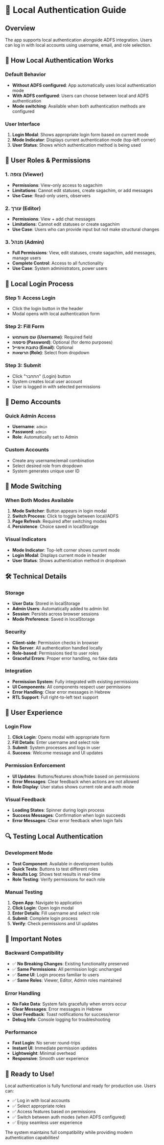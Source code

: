 # 🔐 Local Authentication Guide

## Overview
The app supports local authentication alongside ADFS integration. Users can log in with local accounts using username, email, and role selection.

## 🚀 How Local Authentication Works

### Default Behavior
- **Without ADFS configured**: App automatically uses local authentication mode
- **With ADFS configured**: Users can choose between local and ADFS authentication
- **Mode switching**: Available when both authentication methods are configured

### User Interface
1. **Login Modal**: Shows appropriate login form based on current mode
2. **Mode Indicator**: Displays current authentication mode (top-left corner)
3. **User Status**: Shows which authentication method is being used

## 👤 User Roles & Permissions

### 1. צופה (Viewer)
- **Permissions**: View-only access to sagachim
- **Limitations**: Cannot edit statuses, create sagachim, or add messages
- **Use Case**: Read-only users, observers

### 2. עורך (Editor)  
- **Permissions**: View + add chat messages
- **Limitations**: Cannot edit statuses or create sagachim
- **Use Case**: Users who can provide input but not make structural changes

### 3. מנהל (Admin)
- **Full Permissions**: View, edit statuses, create sagachim, add messages, manage users
- **Complete Control**: Access to all functionality
- **Use Case**: System administrators, power users

## 🔧 Local Login Process

### Step 1: Access Login
- Click the login button in the header
- Modal opens with local authentication form

### Step 2: Fill Form
- **שם משתמש (Username)**: Required field
- **סיסמה (Password)**: Optional (for demo purposes)
- **כתובת אימייל (Email)**: Optional
- **הרשאות (Role)**: Select from dropdown

### Step 3: Submit
- Click "התחבר" (Login) button
- System creates local user account
- User is logged in with selected permissions

## 🎯 Demo Accounts

### Quick Admin Access
- **Username**: `admin`
- **Password**: `admin`
- **Role**: Automatically set to Admin

### Custom Accounts
- Create any username/email combination
- Select desired role from dropdown
- System generates unique user ID

## 🔄 Mode Switching

### When Both Modes Available
1. **Mode Switcher**: Button appears in login modal
2. **Switch Process**: Click to toggle between local/ADFS
3. **Page Refresh**: Required after switching modes
4. **Persistence**: Choice saved in localStorage

### Visual Indicators
- **Mode Indicator**: Top-left corner shows current mode
- **Login Modal**: Displays current mode in header
- **User Status**: Shows authentication method in dropdown

## 🛠️ Technical Details

### Storage
- **User Data**: Stored in localStorage
- **Admin Users**: Automatically added to admin list
- **Session**: Persists across browser sessions
- **Mode Preference**: Saved in localStorage

### Security
- **Client-side**: Permission checks in browser
- **No Server**: All authentication handled locally
- **Role-based**: Permissions tied to user roles
- **Graceful Errors**: Proper error handling, no fake data

### Integration
- **Permission System**: Fully integrated with existing permissions
- **UI Components**: All components respect user permissions
- **Error Handling**: Clear error messages in Hebrew
- **RTL Support**: Full right-to-left text support

## 📱 User Experience

### Login Flow
1. **Click Login**: Opens modal with appropriate form
2. **Fill Details**: Enter username and select role
3. **Submit**: System processes and logs in user
4. **Success**: Welcome message and UI updates

### Permission Enforcement
- **UI Updates**: Buttons/features show/hide based on permissions
- **Error Messages**: Clear feedback when actions are not allowed
- **Role Display**: User status shows current role and auth mode

### Visual Feedback
- **Loading States**: Spinner during login process
- **Success Messages**: Confirmation when login succeeds
- **Error Messages**: Clear error feedback when login fails

## 🔍 Testing Local Authentication

### Development Mode
- **Test Component**: Available in development builds
- **Quick Tests**: Buttons to test different roles
- **Results Log**: Shows test results in real-time
- **Role Testing**: Verify permissions for each role

### Manual Testing
1. **Open App**: Navigate to application
2. **Click Login**: Open login modal
3. **Enter Details**: Fill username and select role
4. **Submit**: Complete login process
5. **Verify**: Check permissions and UI updates

## 🚨 Important Notes

### Backward Compatibility
- ✅ **No Breaking Changes**: Existing functionality preserved
- ✅ **Same Permissions**: All permission logic unchanged
- ✅ **Same UI**: Login process familiar to users
- ✅ **Same Roles**: Viewer, Editor, Admin roles maintained

### Error Handling
- **No Fake Data**: System fails gracefully when errors occur
- **Clear Messages**: Error messages in Hebrew
- **User Feedback**: Toast notifications for success/error
- **Debug Info**: Console logging for troubleshooting

### Performance
- **Fast Login**: No server round-trips
- **Instant UI**: Immediate permission updates
- **Lightweight**: Minimal overhead
- **Responsive**: Smooth user experience

## 🎉 Ready to Use!

Local authentication is fully functional and ready for production use. Users can:

- ✅ Log in with local accounts
- ✅ Select appropriate roles
- ✅ Access features based on permissions
- ✅ Switch between auth modes (when ADFS configured)
- ✅ Enjoy seamless user experience

The system maintains full compatibility while providing modern authentication capabilities!
